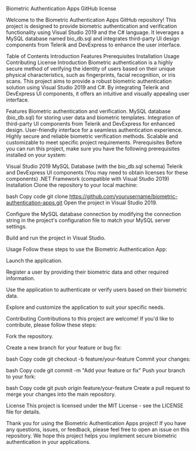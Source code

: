 Biometric Authentication Apps
GitHub license

Welcome to the Biometric Authentication Apps GitHub repository! This project is designed to provide biometric authentication and verification functionality using Visual Studio 2019 and the C# language. It leverages a MySQL database named bio_db.sql and integrates third-party UI design components from Telerik and DevExpress to enhance the user interface.

Table of Contents
Introduction
Features
Prerequisites
Installation
Usage
Contributing
License
Introduction
Biometric authentication is a highly secure method of verifying the identity of users based on their unique physical characteristics, such as fingerprints, facial recognition, or iris scans. This project aims to provide a robust biometric authentication solution using Visual Studio 2019 and C#. By integrating Telerik and DevExpress UI components, it offers an intuitive and visually appealing user interface.

Features
Biometric authentication and verification.
MySQL database (bio_db.sql) for storing user data and biometric templates.
Integration of third-party UI components from Telerik and DevExpress for enhanced design.
User-friendly interface for a seamless authentication experience.
Highly secure and reliable biometric verification methods.
Scalable and customizable to meet specific project requirements.
Prerequisites
Before you can run this project, make sure you have the following prerequisites installed on your system:

Visual Studio 2019
MySQL Database (with the bio_db.sql schema)
Telerik and DevExpress UI components (You may need to obtain licenses for these components)
.NET Framework (compatible with Visual Studio 2019)
Installation
Clone the repository to your local machine:

bash
Copy code
git clone https://github.com/yourusername/biometric-authentication-apps.git
Open the project in Visual Studio 2019.

Configure the MySQL database connection by modifying the connection string in the project's configuration file to match your MySQL server settings.

Build and run the project in Visual Studio.

Usage
Follow these steps to use the Biometric Authentication App:

Launch the application.

Register a user by providing their biometric data and other required information.

Use the application to authenticate or verify users based on their biometric data.

Explore and customize the application to suit your specific needs.

Contributing
Contributions to this project are welcome! If you'd like to contribute, please follow these steps:

Fork the repository.

Create a new branch for your feature or bug fix:

bash
Copy code
git checkout -b feature/your-feature
Commit your changes:

bash
Copy code
git commit -m "Add your feature or fix"
Push your branch to your fork:

bash
Copy code
git push origin feature/your-feature
Create a pull request to merge your changes into the main repository.

License
This project is licensed under the MIT License - see the LICENSE file for details.

Thank you for using the Biometric Authentication Apps project! If you have any questions, issues, or feedback, please feel free to open an issue on this repository. We hope this project helps you implement secure biometric authentication in your applications.
